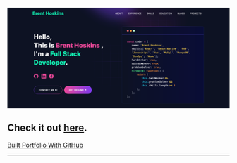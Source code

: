 
![](./public/image/screen.png)

## Check it out [here](https://abusaid.netlify.app/).

[Built Portfolio With GitHub ](https://github.com/said7388/github-portfolio)

---
